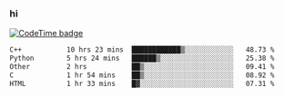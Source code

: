 ### hi  


<!--
**passer12/passer12** is a ✨ _special_ ✨ repository because its `README.md` (this file) appears on your GitHub profile.

Here are some ideas to get you started:

- 🔭 I’m currently working on ...
- 🌱 I’m currently learning ...
- 👯 I’m looking to collaborate on ...
- 🤔 I’m looking for help with ...
- 💬 Ask me about ...
- 📫 How to reach me: ...
- 😄 Pronouns: ...
- ⚡ Fun fact: ...
-->
<!--[![Top Langs](https://github-readme-stats.vercel.app/api/top-langs/?username=passer12&show_icons=true&theme=radical&count_private=true)](https://github.com/anuraghazra/github-readme-stats)-->
<!--[![Anurag's GitHub stats](https://github-readme-stats.vercel.app/api?username=passer12&show_icons=true&theme=radical&count_private=true)](https://github.com/anuraghazra/github-readme-stats)-->


[![CodeTime badge](https://img.shields.io/endpoint?style=social&url=https%3A%2F%2Fapi.codetime.dev%2Fshield%3Fid%3D20950%26project%3D%26in%3D0)](https://codetime.dev)

<!--START_SECTION:waka-->

```txt
C++           10 hrs 23 mins  ████████████▒░░░░░░░░░░░░   48.73 %
Python        5 hrs 24 mins   ██████▒░░░░░░░░░░░░░░░░░░   25.38 %
Other         2 hrs           ██▒░░░░░░░░░░░░░░░░░░░░░░   09.41 %
C             1 hr 54 mins    ██▒░░░░░░░░░░░░░░░░░░░░░░   08.92 %
HTML          1 hr 33 mins    █▓░░░░░░░░░░░░░░░░░░░░░░░   07.31 %
```

<!--END_SECTION:waka-->

